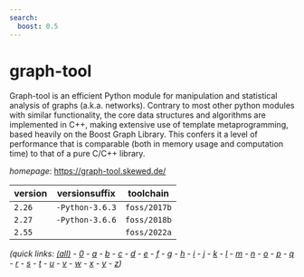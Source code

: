 ```yaml
---
search:
  boost: 0.5
---
```

# graph-tool

Graph-tool is an efficient Python module for manipulation and  statistical analysis of graphs (a.k.a. networks). Contrary to  most other python modules with similar functionality, the core  data structures and algorithms are implemented in C++, making  extensive use of template metaprogramming, based heavily on  the Boost Graph Library. This confers it a level of  performance that is comparable (both in memory usage and  computation time) to that of a pure C/C++ library.

*homepage*: <https://graph-tool.skewed.de/>

version | versionsuffix | toolchain
--------|---------------|----------
``2.26`` | ``-Python-3.6.3`` | ``foss/2017b``
``2.27`` | ``-Python-3.6.6`` | ``foss/2018b``
``2.55`` |  | ``foss/2022a``


*(quick links: [(all)](../index.md) - [0](../0/index.md) - [a](../a/index.md) - [b](../b/index.md) - [c](../c/index.md) - [d](../d/index.md) - [e](../e/index.md) - [f](../f/index.md) - [g](../g/index.md) - [h](../h/index.md) - [i](../i/index.md) - [j](../j/index.md) - [k](../k/index.md) - [l](../l/index.md) - [m](../m/index.md) - [n](../n/index.md) - [o](../o/index.md) - [p](../p/index.md) - [q](../q/index.md) - [r](../r/index.md) - [s](../s/index.md) - [t](../t/index.md) - [u](../u/index.md) - [v](../v/index.md) - [w](../w/index.md) - [x](../x/index.md) - [y](../y/index.md) - [z](../z/index.md))*

